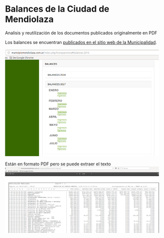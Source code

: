 # Balances de la Ciudad de Mendiolaza
Analisis y reutilización de los documentos publicados originalmente en PDF

Los balances se encuentran [publicados en el sitio web de la Municipalidad](municipiomendiolaza.com.ar/index.php/transparencia#balances).

![bal1](/img/balances-muni-01.png)

Están en formato PDF pero se puede extraer el texto
![bal2](/img/balances-muni-02.png)
